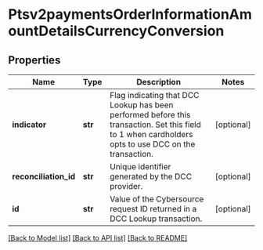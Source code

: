 # Ptsv2paymentsOrderInformationAmountDetailsCurrencyConversion

## Properties
Name | Type | Description | Notes
------------ | ------------- | ------------- | -------------
**indicator** | **str** | Flag indicating that DCC Lookup has been performed before this transaction. Set this field to 1 when cardholders opts to use DCC on the transaction.  | [optional] 
**reconciliation_id** | **str** | Unique identifier generated by the DCC provider.  | [optional] 
**id** | **str** | Value of the Cybersource request ID returned in a DCC Lookup transaction.  | [optional] 

[[Back to Model list]](../README.md#documentation-for-models) [[Back to API list]](../README.md#documentation-for-api-endpoints) [[Back to README]](../README.md)


